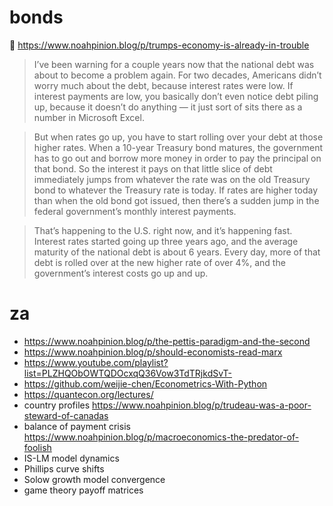 # bonds

🔗 https://www.noahpinion.blog/p/trumps-economy-is-already-in-trouble

> I’ve been warning for a couple years now that the national debt was about to become a problem again. For two decades, Americans didn’t worry much about the debt, because interest rates were low. If interest payments are low, you basically don’t even notice debt piling up, because it doesn’t do anything — it just sort of sits there as a number in Microsoft Excel.

> But when rates go up, you have to start rolling over your debt at those higher rates. When a 10-year Treasury bond matures, the government has to go out and borrow more money in order to pay the principal on that bond. So the interest it pays on that little slice of debt immediately jumps from whatever the rate was on the old Treasury bond to whatever the Treasury rate is today. If rates are higher today than when the old bond got issued, then there’s a sudden jump in the federal government’s monthly interest payments.

> That’s happening to the U.S. right now, and it’s happening fast. Interest rates started going up three years ago, and the average maturity of the national debt is about 6 years. Every day, more of that debt is rolled over at the new higher rate of over 4%, and the government’s interest costs go up and up.

# za

* https://www.noahpinion.blog/p/the-pettis-paradigm-and-the-second
* https://www.noahpinion.blog/p/should-economists-read-marx
* https://www.youtube.com/playlist?list=PLZHQObOWTQDOcxqQ36Vow3TdTRjkdSvT-
* https://github.com/weijie-chen/Econometrics-With-Python
* https://quantecon.org/lectures/
* country profiles https://www.noahpinion.blog/p/trudeau-was-a-poor-steward-of-canadas
* balance of payment crisis https://www.noahpinion.blog/p/macroeconomics-the-predator-of-foolish
* IS-LM model dynamics
* Phillips curve shifts
* Solow growth model convergence
* game theory payoff matrices

